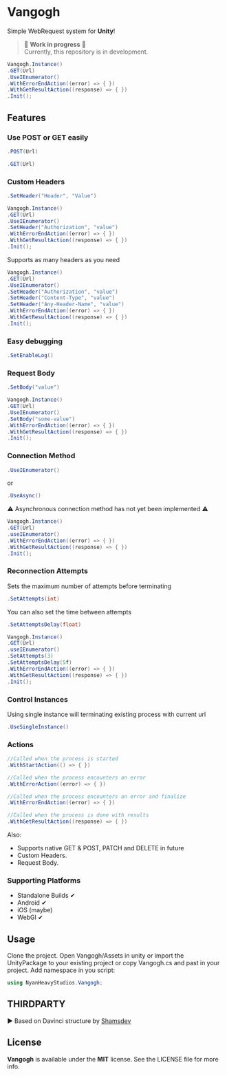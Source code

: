 # Vangogh
 Simple WebRequest system for **Unity**!

> 🚧 **Work in progress** 🚧 \
> Currently, this repository is in development. 

```csharp
Vangogh.Instance()
.GET(Url)
.UseIEnumerator()
.WithErrorEndAction((error) => { })
.WithGetResultAction((response) => { })
.Init();
```

Features
---
### Use POST or GET easily
```csharp
.POST(Url)
```
```csharp
.GET(Url)
```
### Custom Headers
```csharp
.SetHeader("Header", "Value")
```
```csharp
Vangogh.Instance()
.GET(Url)
.UseIEnumerator()
.SetHeader("Authorization", "value")
.WithErrorEndAction((error) => { })
.WithGetResultAction((response) => { })
.Init();
```
Supports as many headers as you need
```csharp
Vangogh.Instance()
.GET(Url)
.UseIEnumerator()
.SetHeader("Authorization", "value")
.SetHeader("Content-Type", "value")
.SetHeader("Any-Header-Name", "value")
.WithErrorEndAction((error) => { })
.WithGetResultAction((response) => { })
.Init();
```
### Easy debugging
```csharp
.SetEnableLog()
```
### Request Body
```csharp
.SetBody("value")
```
```csharp
Vangogh.Instance()
.GET(Url)
.UseIEnumerator()
.SetBody("some-value")
.WithErrorEndAction((error) => { })
.WithGetResultAction((response) => { })
.Init();
```
### Connection Method
```csharp
.UseIEnumerator()
```
or
```csharp
.UseAsync()
```
⚠ Asynchronous connection method has not yet been implemented ⚠
```csharp
Vangogh.Instance()
.GET(Url)
.useIEnumerator()
.WithErrorEndAction((error) => { })
.WithGetResultAction((response) => { })
.Init();
```
### Reconnection Attempts
Sets the maximum number of attempts before terminating
```csharp
.SetAttempts(int)
```
You can also set the time between attempts
```csharp
.SetAttemptsDelay(float)
```
```csharp
Vangogh.Instance()
.GET(Url)
.useIEnumerator()
.SetAttempts(3)
.SetAttemptsDelay(5f)
.WithErrorEndAction((error) => { })
.WithGetResultAction((response) => { })
.Init();
```
### Control Instances
Using single instance will terminating existing process with current url
```csharp
.UseSingleInstance()
```
### Actions
```csharp
//Called when the process is started
.WithStartAction(() => { })

//Called when the process encounters an error
.WithErrorAction((error) => { })

//Called when the process encounters an error and finalize
.WithErrorEndAction((error) => { })

//Called when the process is done with results
.WithGetResultAction((response) => { })
```

Also:
- Supports native GET & POST, PATCH and DELETE in future
- Custom Headers.
- Request Body.

### Supporting Platforms
- Standalone Builds ✔
- Android ✔
- iOS (maybe)
- WebGl ✔

Usage
----
Clone the project. Open Vangogh/Assets in unity or import the UnityPackage to your existing project or copy Vangogh.cs and past in your project.
Add namespace in you script:
```csharp
using NyanHeavyStudios.Vangogh;
```

THIRDPARTY
----
 ▶ Based on Davinci structure by [Shamsdev](https://github.com/shamsdev/davinci)

License
----
**Vangogh** is available under the **MIT** license. See the LICENSE file for more info.
